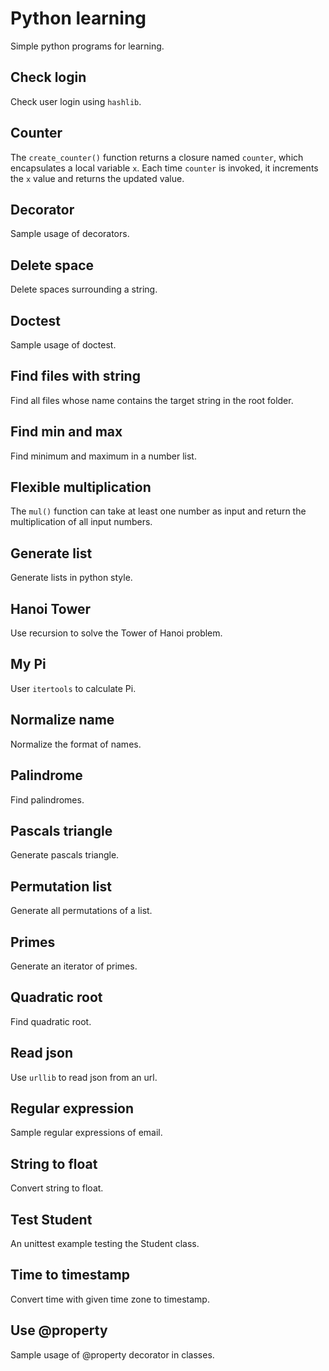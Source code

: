 # Python learning

Simple python programs for learning.

## Check login

Check user login using `hashlib`.

## Counter

The `create_counter()` function returns a closure named `counter`, which encapsulates a local variable `x`. 
Each time `counter` is invoked, it increments the `x` value and returns the updated value.

## Decorator

Sample usage of decorators.

## Delete space

Delete spaces surrounding a string.

## Doctest

Sample usage of doctest.

## Find files with string

Find all files whose name contains the target string in the root folder.

## Find min and max

Find minimum and maximum in a number list.

## Flexible multiplication

The `mul()` function can take at least one number as input and return the multiplication of all input numbers.

## Generate list

Generate lists in python style.

## Hanoi Tower

Use recursion to solve the Tower of Hanoi problem.

## My Pi

User `itertools` to calculate Pi.

## Normalize name

Normalize the format of names.

## Palindrome

Find palindromes.

## Pascals triangle

Generate pascals triangle.

## Permutation list

Generate all permutations of a list.

## Primes

Generate an iterator of primes.

## Quadratic root

Find quadratic root.

## Read json

Use `urllib` to read json from an url.

## Regular expression

Sample regular expressions of email.

## String to float

Convert string to float.

## Test Student

An unittest example testing the Student class.

## Time to timestamp

Convert time with given time zone to timestamp.

## Use @property

Sample usage of @property decorator in classes.
